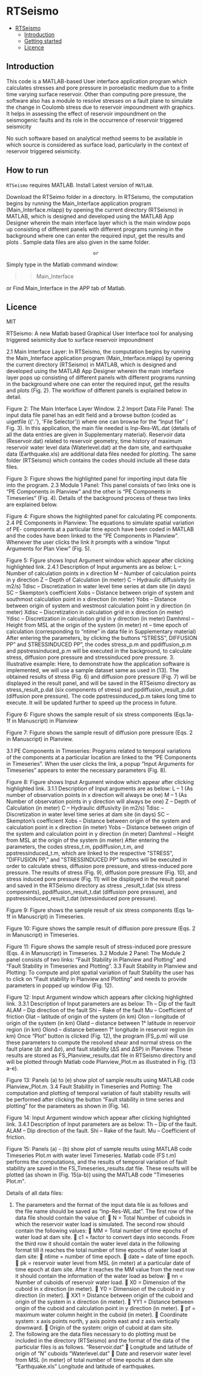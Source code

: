 # RTSeismo
- [RTSeismo](#RTSeismo)
  - [Introduction](#introduction)
  - [Getting started](#getting-started)
  - [Licence](#licence)


## Introduction

This code is a MATLAB-based User interface application program which 
calculates stresses and pore pressure in poroelastic medium due to 
a finite time varying surface reservoir. Other than computing pore pressure, 
the software also has a module to resolve stresses on a fault plane to 
simulate the change in Coulomb stress due to reservoir impoundment with graphics. It 
helps in assessing the effect of reservoir impoundment on the seismogenic 
faults and its role in the occurrence of reservoir triggered seismicity

No such software based on analytical method seems to be available in 
which source is considered as surface load, particularly in the context 
of reservoir triggered seismicity.


## How to run

`RTSeismo` requires MATLAB. Install Latest version of `MATLAB`. 


Download the RTSeimo folder in a directory. In RTSeismo, the computation begins by running the Main_Interface application program (Main_Interface.mlapp) by opening the current directory (RTSeismo) in MATLAB, which is designed and developed using the MATLAB App Designer wherein the main interface layer which is the main window pops up consisting of different panels with different programs running in the background where one can enter the required input, get the results and plots . Sample data files are also given in the same folder.

									or

Simply type in the Matlab command window:
>> Main_Interface <Enter>

or Find Main_Interface in the APP tab of Matlab.


## Licence

MIT


RTSeismo: A new Matlab based Graphical User Interface tool for analysing triggered seismicity due to surface reservoir impoundment

2.1 Main Interface Layer:
In RTSeismo, the computation begins by running the Main_Interface application program (Main_Interface.mlapp) by opening the current directory (RTSeismo) in MATLAB, which is designed and developed using the MATLAB App Designer wherein the main interface layer pops up consisting of different panels with different programs running in the background where one can enter the required input, get the results and plots (Fig. 2). The workflow of different panels is explained below in detail.
 
Figure 2: The Main Interface Layer Window.
2.2 Import Data File Panel: 
The input data file panel has an edit field and a browse button (coded as uigetfile ({'*.*'}, 'File Selector')) where one can browse for the “Input file” ( Fig. 3). In this application, the main file needed is Inp-Res-WL.dat (details of all the data entries are given in Supplementary material). Reservoir data (Reservoir.dat) related to reservoir geometry, time history of maximum reservoir water level data (Waterlevel.dat) at the dam site, and earthquake data (Earthquake.xls) are additional data files needed for plotting. The same folder (RTSeismo) which contains the codes should include all these data files.


 
Figure 3: Figure shows the highlighted panel for importing input data file into the program.
2.3 Module 1 Panel: 
This panel consists of two links one is “PE Components in Planview” and the other is “PE Components in Timeseries” (Fig. 4). Details of the background process of these two links are explained below.
 
Figure 4: Figure shows the highlighted panel for calculating PE components.
2.4 PE Components in Planview: 
The equations to simulate spatial variation of PE- components at a particular time epoch have been coded in MATLAB and the codes have been linked to the “PE Components in Planview”. Whenever the user clicks the link it prompts with a window “Input Arguments for Plan View” (Fig. 5).
 
Figure 5: Figure shows Input Argument window which appear after clicking highlighted link.
2.4.1 Description of Input arguments are as below:
L – Number of calculation points in x direction 
M – Number of calculation points in y direction
Z – Depth of Calculation (in meter) 
C – Hydraulic diffusivity (in m2/s)
Tdisc – Discretization in water level time series at dam site (in days)
SC – Skempton’s coefficient
Xobs – Distance between origin of system and southmost calculation point in x direction (in meter) 
Yobs – Distance between origin of system and westmost calculation point in y direction (in meter) 
Xdisc – Discretization in calculation grid in x direction (in meter) 
Ydisc – Discretization in calculation grid in y direction (in meter) 
Damhmsl – Height from MSL at the origin of the system (in meter)
 nt – time epoch of calculation (corresponding to “ntime” in data file in Supplementary material) 
After entering the parameters, by clicking the buttons “STRESS”, DIFFUSION PP” and STRESSINDUCED PP”, the codes stress_p.m and ppdiffusion_p.m and ppstressinduced_p.m will be executed in the background, to calculate stress, diffusion pore pressure and stressinduced pore pressure.
3. Illustrative example:
Here, to demonstrate how the application software is implemented, we will use a sample dataset same as used in [13]. The obtained results of stress (Fig. 6) and diffusion pore pressure (Fig. 7) will be displayed in the result panel, and will be saved in the RTSeismo directory as stress_result_p.dat (six components of stress) and ppdiffusion_result_p.dat (diffusion pore pressure).
The code ppstressinduced_p.m takes long time to execute. It will be updated further to speed up the process in future.

 
Figure 6: Figure shows the sample result of six stress components (Eqs.1a-1f in Manuscript) in Planview
 
Figure 7: Figure shows the sample result of diffusion pore pressure (Eqs. 2 in Manuscript) in Planview.


3.1 PE Components in Timeseries:
Programs related to temporal variations of the components at a particular location are linked to the “PE Components in Timeseries”. When the user clicks the link, a popup “Input Arguments for Timeseries” appears to enter the necessary parameters (Fig. 8).
 
Figure 8: Figure shows Input Argument window which appear after clicking highlighted link.
3.1.1 Description of Input arguments are as below:
L – 1 (As number of observation points in x direction will always be one) 
M – 1 (As Number of observation points in y direction will always be one)
Z – Depth of Calculation (in meter)
C – Hydraulic diffusivity (in m2/s)
Tdisc – Discretization in water level time series at dam site (in days)
SC – Skempton’s coefficient
Xobs – Distance between origin of the system and calculation point in x direction (in meter)
Yobs – Distance between origin of the system and calculation point in y direction (in meter)
Damhmsl – Height from MSL at the origin of the system (in meter)
After entering the parameters, the codes stress_t.m, ppdiffusion_t.m, and ppstressinduced_t.m, which are linked to the respective "STRESS", "DIFFUSION PP," and "STRESSINDUCED PP" buttons will be executed in order to calculate stress, diffusion pore pressure, and stress-induced pore pressure. The results of stress (Fig. 9), diffusion pore pressure (Fig. 10), and stress induced pore pressure (Fig. 11) will be displayed in the result panel and saved in the RTSeismo directory as stress _result_t.dat (six stress components), ppdiffusion_result_t.dat (diffusion pore pressure), and ppstressinduced_result_t.dat (stressinduced pore pressure).
 

Figure 9: Figure shows the sample result of six stress components (Eqs 1a-1f in Manuscript) in Timeseries.
 
Figure 10: Figure shows the sample result of diffusion pore pressure (Eqs. 2 in Manuscript) in Timeseries.
 
Figure 11: Figure shows the sample result of stress-induced pore pressure (Eqs. 4 in Manuscript) in Timeseries.
3.2 Module 2 Panel:
The Module 2 panel consists of two links: “Fault Stability in Planview and Plotting” and “Fault Stability in Timeseries and Plotting”.
3.3 Fault Stability in Planview and Plotting: 
To compute and plot spatial variation of fault Stability the user has to click on “Fault stability in Planview and Plotting” and needs to provide parameters in popped up window (Fig. 12). 

 
Figure 12:  Input Argument window which appears after clicking highlighted link.
3.3.1 Description of Input parameters are as below:
Th – Dip of the fault
ALAM – Dip direction of the fault
Shi – Rake of the fault
Mu – Coefficient of friction
Olat – latitude of origin of the system (in km)
Olon – longitude of origin of the system (in km)
Olatd – distance between 1° latitude in reservoir region (in km)
Olond – distance between 1° longitude in reservoir region (in km)
Once “Plot” button is clicked (Fig. 12), the program (FS_p.m) will use these parameters to compute the resolved shear and normal stress on the fault plane (Δτ and Δσ), and fault stability (ΔS and ΔSP) in Planview. These results are stored as FS_Planview_results.dat file in RTSeismo directory and will be plotted through Matlab code Planview_Plot.m as illustrated in Fig. (13 a-e).
 
Figure 13: Panels (a) to (e) show plot of sample results using MATLAB code Planview_Plot.m.
3.4 Fault Stability in Timeseries and Plotting:
The computation and plotting of temporal variation of fault stability results will be performed after clicking the button “Fault stability in time series and plotting” for the parameters as shown in (Fig. 14). 
 
Figure 14: Input Argument window which appear after clicking highlighted link.
3.4.1 Description of Input parameters are as below:
Th – Dip of the fault.
ALAM – Dip direction of the fault.
Shi – Rake of the fault.
Mu – Coefficient of friction.








Figure 15: Panels (a) - (b) show plot of sample results using MATLAB code Timeseries Plot.m with water level Timeseries.
 Matlab code (FS t.m) performs the computations, and the results of temporal variation of fault stability are saved in the FS_Timeseries_results.dat file. These results will be plotted (as shown in (Fig. 15(a-b)) using the MATLAB code "Timeseries Plot.m".


Details of all data files:
1. The parameters and the format of the input data file is as follows and the file name should be saved as “Inp-Res-WL.dat”.
  The first row of the data file should contain the value of:
	 N = Total Number of cuboids in which the reservoir water load is simulated.
  The second row should contain the following values:
	MM = Total number of time epochs of water load at dam site.
	c1 = factor to convert days into seconds.
From the third row it should contain the water level data in the following format till it reaches the total number of time epochs of water load at dam site:
	ntime = number of time epoch.
	date = date of time epoch.
	pk = reservoir water level from MSL (in meter) at a particular date of time epoch at dam site.
After it reaches the MM value from the next row it should contain the information of the water load as below:
	nn = Number of cuboids of reservoir water load.
	X0 = Dimension of the cuboid in x direction (in meter).
	Y0 = Dimension of the cuboid in y direction (in meter).
	XX1 = Distance between origin of the cuboid and origin of the system in x direction (in meter).
	YY1 = Distance between origin of the cuboid and calculation point in y direction (in meter). 
	pf = maximum water column height in the cuboid (in meter).
	Coordinate system:  x axis points north, y axis points east and z axis vertically downward.
	Origin of the system: origin of cuboid at dam site.
2. The following are the data files necessary to do plotting must be included in the directory (RTSeismo) and the format of the data of the particular files is as follows.
     “Reservoir.dat”
	Longitude and latitude of origin of “N” cuboids
      “Waterlevel.dat”
	Date and reservoir water level from MSL (in meter) of total number of time epochs at dam site
      “Earthquake.xls”
Longitude and latitude of earthquakes.
